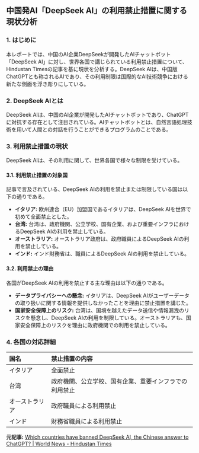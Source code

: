 ## 中国発AI「DeepSeek AI」の利用禁止措置に関する現状分析

### 1. はじめに

本レポートでは、中国のAI企業DeepSeekが開発したAIチャットボット「DeepSeek AI」に対し、世界各国で講じられている利用禁止措置について、Hindustan Timesの記事を基に現状を分析する。DeepSeek AIは、中国版ChatGPTとも称されるAIであり、その利用制限は国際的なAI技術競争における新たな側面を浮き彫りにしている。

### 2. DeepSeek AIとは

DeepSeek AIは、中国のAI企業が開発したAIチャットボットであり、ChatGPTに対抗する存在として注目されている。AIチャットボットとは、自然言語処理技術を用いて人間との対話を行うことができるプログラムのことである。

### 3. 利用禁止措置の現状

DeepSeek AIは、その利用に関して、世界各国で様々な制限を受けている。

#### 3.1. 利用禁止措置の対象国

記事で言及されている、DeepSeek AIの利用を禁止または制限している国は以下の通りである。

*   **イタリア:** 欧州連合（EU）加盟国であるイタリアは、DeepSeek AIを世界で初めて全面禁止とした。
*   **台湾:** 台湾は、政府機関、公立学校、国有企業、および重要インフラにおけるDeepSeek AIの利用を禁止している。
*   **オーストラリア:** オーストラリア政府は、政府職員によるDeepSeek AIの利用を禁止している。
*   **インド:** インド財務省は、職員によるDeepSeek AIの利用を禁止している。

#### 3.2. 利用禁止の理由

各国がDeepSeek AIの利用を禁止する主な理由は以下の通りである。

*   **データプライバシーへの懸念:** イタリアは、DeepSeek AIがユーザーデータの取り扱いに関する情報を提供しなかったことを理由に禁止措置を講じた。
*   **国家安全保障上のリスク:** 台湾は、国境を越えたデータ送信や情報漏洩のリスクを懸念し、DeepSeek AIの利用を制限している。オーストラリアも、国家安全保障上のリスクを理由に政府機関での利用を禁止している。

### 4. 各国の対応詳細

| 国名         | 禁止措置の内容                                                                 |
| :----------- | :--------------------------------------------------------------------------- |
| イタリア       | 全面禁止                                                                     |
| 台湾         | 政府機関、公立学校、国有企業、重要インフラでの利用禁止                                               |
| オーストラリア | 政府職員による利用禁止                                                                 |
| インド         | 財務省職員による利用禁止                                                                 |

**元記事:** [Which countries have banned DeepSeek AI, the Chinese answer to ChatGPT? | World News - Hindustan Times](https://www.hindustantimes.com/world-news/which-countries-have-banned-deepseek-ai-the-chinese-answer-to-chatgpt-101738807121584.html)
